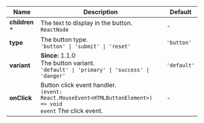 <table>
  <thead>
    <tr>
      <th>Name</th>
      <th>Description</th>
      <th>Default</th>
    </tr>
  </thead>
  <tbody>
    <tr>
      <td>
        <b>children</b>
        <span title="required" style={{ color: 'var(--ifm-color-danger)' }}>*</span>
      </td>
      <td>
        The text to display in the button.<br />
        <code>ReactNode</code>
      </td>
      <td>-</td>
    </tr>
    <tr>
      <td>
        <b>type</b>
      </td>
      <td>
        The button type.<br />
        <code>&#x27;button&#x27; | &#x27;submit&#x27; | &#x27;reset&#x27;</code>
      </td>
      <td><code>'button'</code></td>
    </tr>
    <tr>
      <td>
        <b>variant</b>
      </td>
      <td>
        <strong>Since:</strong> 1.1.0<br />
        The button variant.<br />
        <code>&#x27;default&#x27; | &#x27;primary&#x27; | &#x27;success&#x27; | &#x27;danger&#x27;</code>
      </td>
      <td><code>'default'</code></td>
    </tr>
    <tr>
      <td>
        <b>onClick</b>
      </td>
      <td>
        Button click event handler.<br />
        <code>(event: React.MouseEvent&lt;HTMLButtonElement&gt;) &#x3D;&gt; void</code>
        <br />
        <code>event</code> The click event.
      </td>
      <td>-</td>
    </tr>
  </tbody>
</table>
